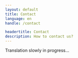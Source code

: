 ```yaml
---
layout: default
title: Contact 
language: en 
handle: /contact

headertitle: Contact 
description: How to contact us?
---
```


Translation slowly in progress...
